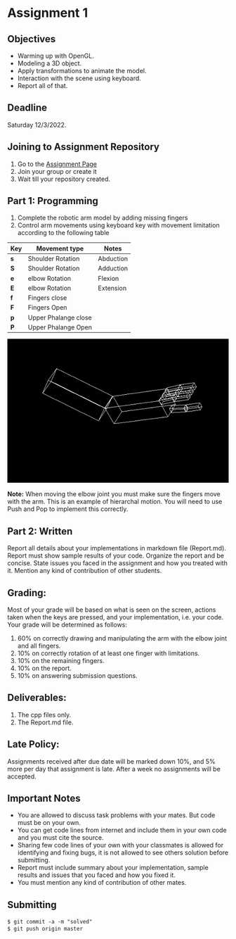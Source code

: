 # Assignment 1

## Objectives

* Warming up with OpenGL. 
* Modeling a 3D object.
* Apply transformations to animate the model.
* Interaction with the scene using keyboard.
* Report all of that.

## Deadline

Saturday 12/3/2022. 

## Joining to Assignment Repository

1. Go to the [Assignment Page](https://classroom.github.com/a/w_asRLZa)
2. Join your group or create it
3. Wait till your repository created.

## Part 1: Programming

1. Complete the robotic arm model by adding missing fingers
2. Control arm movements using keyboard key with movement limitation according to the following table

| Key| Movement type | Notes |
|---|---|--|
|**s** | Shoulder Rotation | Abduction | 
|**S** | Shoulder Rotation | Adduction |
|**e** | elbow Rotation |Flexion|
|**E** | elbow Rotation | Extension|
|**f** | Fingers close || 
|**F** | Fingers Open || 
|**p** | Upper Phalange close || 
|**P** | Upper Phalange Open || 

![](../images/robot-arm-fingers.png)

**Note:**
When moving the
elbow joint you must make sure the fingers move with the arm. This is an example of
hierarchal motion. You will need to use Push and Pop to implement this correctly.

## Part 2: Written

Report all details about your implementations in markdown file (Report.md). Report must show sample results of your code. Organize the report and be concise. State issues you faced in the assignment and how you treated with it. Mention any kind of contribution of other students.


## Grading:
Most of your grade will be based on what is seen on the screen, actions taken when the keys
are pressed, and your implementation, i.e. your code. Your grade will be determined as
follows:
1. 60% on correctly drawing and manipulating the arm with the elbow joint and all fingers.
2. 10% on correctly rotation of at least one finger with limitations.
3. 10% on the remaining fingers.
5. 10% on the report.
6. 10% on answering submission questions.

## Deliverables:
1. The cpp files only.
2. The  Report.md file.

## Late Policy:
Assignments received after due date will be marked down 10%, and 5% more per day that
assignment is late. After a week no assignments will be accepted.

## Important Notes 
* You are allowed to discuss task problems with your mates. But code must be on your own.
* You can get code lines from internet and include them in your own code and you must cite the source.
* Sharing few code lines of your own with your classmates is allowed for identifying and fixing bugs, it is not allowed to see others solution before submitting.
* Report must include summary about your implementation, sample results and issues that you faced and how you fixed it.
* You must mention any kind of contribution of other mates.

## Submitting

```terminal
$ git commit -a -m "solved"
$ git push origin master
```
